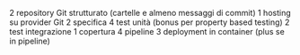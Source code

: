 2 repository Git strutturato (cartelle e almeno messaggi di commit)
1 hosting su provider Git
2 specifica
4 test unità (bonus per property based testing)
2 test integrazione
1 copertura
4 pipeline
3 deployment in container (plus se in pipeline)
